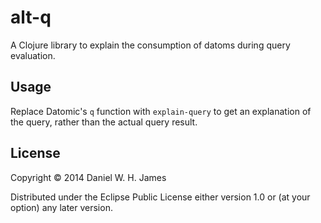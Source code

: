 # alt-q

A Clojure library to explain the consumption of datoms during query
evaluation.


## Usage

Replace Datomic's `q` function with `explain-query` to get an
explanation of the query, rather than the actual query result.


## License

Copyright © 2014 Daniel W. H. James

Distributed under the Eclipse Public License either version 1.0 or (at
your option) any later version.
